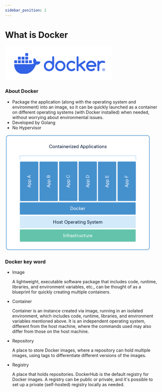 ```yaml
---
sidebar_position: 2
---
```


# What is Docker

![Untitled](What%20is%20Docker%20f708d58b610e40a2a0d7d1901370e21d/Untitled.png)

### About Docker

- Package the application (along with the operating system and environment) into an image, so it can be quickly launched as a container on different operating systems (with Docker installed) when needed, without worrying about environmental issues.
- Developed by Golang
- No Hypervisor

![Untitled](What%20is%20Docker%20f708d58b610e40a2a0d7d1901370e21d/Untitled%201.png)

### Docker key word

- Image
    
    A lightweight, executable software package that includes code, runtime, libraries, and environment variables, etc., can be thought of as a blueprint for quickly creating multiple containers.
    
- Container
    
    Container is an instance created via image, running in an isolated environment, which includes code, runtime, libraries, and environment variables mentioned above. It is an independent operating system, different from the host machine, where the commands used may also differ from those on the host machine.
    
- Repository
    
    A place to store Docker images, where a repository can hold multiple images, using tags to differentiate different versions of the images.
    
- Registry
    
    A place that holds repositories. DockerHub is the default registry for Docker images. A registry can be public or private, and it's possible to set up a private (self-hosted) registry locally as needed.
    

###
